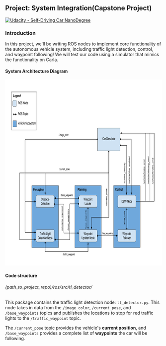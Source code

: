 Project: System Integration(Capstone Project)
---

[![Udacity - Self-Driving Car NanoDegree](https://s3.amazonaws.com/udacity-sdc/github/shield-carnd.svg)](http://www.udacity.com/drive)

### Introduction
In this project, we'll be writing ROS nodes to implement core functionality of the autonomous vehicle system, including traffic light detection, control, and waypoint following! We will test our code using a simulator that mimics the functionality on Carla.

#### System Architecture Diagram
<img src="imgs/final-project-ros-graph-v2.png" width="1000" height="600" />

#### Code structure

###### (path_to_project_repo)/ros/src/tl_detector/
This package contains the traffic light detection node: `tl_detector.py`. This node takes in data from the `/image_color`, `/current_pose`, and `/base_waypoints` topics and publishes the locations to stop for red traffic lights to the `/traffic_waypoint` topic.

The `/current_pose` topic provides the vehicle's **current position**, and `/base_waypoints` provides a complete list of **waypoints** the car will be following.
